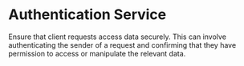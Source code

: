 # Authentication Service
Ensure that client requests access data securely. This can involve authenticating the sender of a request and confirming that they have permission to access or manipulate the relevant data.
